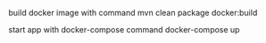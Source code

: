 build docker image with command
mvn clean package docker:build

start app with docker-compose command
docker-compose up 